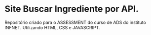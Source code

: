 # Site Buscar Ingrediente por API.

 Repositório criado para o ASSESSMENT do curso de ADS do instituto INFNET. Utilizando HTML, CSS e JAVASCRIPT. 
